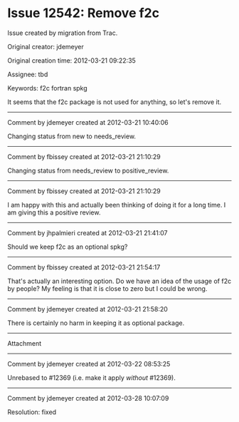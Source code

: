 # Issue 12542: Remove f2c

Issue created by migration from Trac.

Original creator: jdemeyer

Original creation time: 2012-03-21 09:22:35

Assignee: tbd

Keywords: f2c fortran spkg

It seems that the f2c package is not used for anything, so let's remove it.


---

Comment by jdemeyer created at 2012-03-21 10:40:06

Changing status from new to needs_review.


---

Comment by fbissey created at 2012-03-21 21:10:29

Changing status from needs_review to positive_review.


---

Comment by fbissey created at 2012-03-21 21:10:29

I am happy with this and actually been thinking of doing it for a long time. I am giving this a positive review.


---

Comment by jhpalmieri created at 2012-03-21 21:41:07

Should we keep f2c as an optional spkg?


---

Comment by fbissey created at 2012-03-21 21:54:17

That's actually an interesting option. Do we have an idea of the usage of f2c by people? My feeling is that it is close to zero but I could be wrong.


---

Comment by jdemeyer created at 2012-03-21 21:58:20

There is certainly no harm in keeping it as optional package.


---

Attachment


---

Comment by jdemeyer created at 2012-03-22 08:53:25

Unrebased to #12369 (i.e. make it apply _without_ #12369).


---

Comment by jdemeyer created at 2012-03-28 10:07:09

Resolution: fixed
